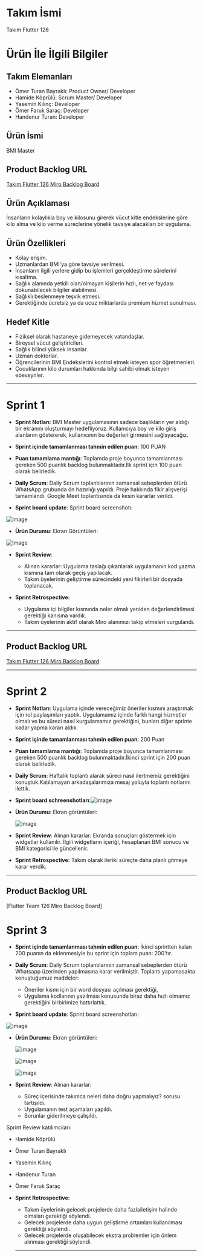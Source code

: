 # **Takım İsmi**

Takım Flutter 126

# Ürün İle İlgili Bilgiler

## Takım Elemanları
- Ömer Turan Bayraklı: Product Owner/ Developer
- Hamide Köprülü: Scrum Master/ Developer
- Yasemin Kılınç: Developer
- Ömer Faruk Saraç: Developer
- Handenur Turan: Developer
  
## Ürün İsmi

BMI Master

## Product Backlog URL

[Takım Flutter 126 Miro Backlog Board](https://miro.com/welcomeonboard/SU9mMjZyTWFjVUlMOTN4NThLNjFha2RSUFkzUGFkZ3hhamE1cXNhYUxldFRKcUw2YnZGYmhCNllxbTlncnFqMHwzNDU4NzY0NTU3Mzc1OTk1ODk0fDI=?share_link_id=82007892487)


## Ürün Açıklaması

İnsanların kolaylıkla boy ve kilosunu girerek vücut kitle endekslerine göre kilo alma ve kilo verme süreçlerine yönelik tavsiye alacakları bir uygulama.

## Ürün Özellikleri

- Kolay erişim.
- Uzmanlardan BMI'ya göre tavsiye verilmesi.
- İnsanların ilgili yerlere gidip bu işlemleri gerçekleştirme sürelerini kısaltma.
- Sağlık alanında yetkili olan/olmayan kişilerin hızlı, net ve faydası dokunabilecek bilgiler alabilmesi.
- Sağlıklı beslenmeye teşvik etmesi.
- Gerektiğinde ücretsiz ya da ucuz miktarlarda premium hizmet sunulması.
  
  
  

## Hedef Kitle

- Fiziksel olarak hastaneye gidemeyecek vatandaşlar.
- Bireysel vücut geliştiricileri.
- Sağlık bilinci yüksek insanlar.
- Uzman doktorlar.
- Öğrencilerinin BMI Endekslerini kontrol etmek isteyen spor öğretmenleri.
- Çocuklarının kilo durumları hakkında bilgi sahibi olmak isteyen ebeveynler.





---

# Sprint 1

- **Sprint Notları**: BMI Master uygulamasının sadece başlıkların yer aldığı bir ekranını oluşturmayı hedefliyoruz. Kullanıcıya boy ve kilo giriş alanlarını göstererek, kullanıcının bu değerleri girmesini sağlayacağız.

- **Sprint içinde tamamlanması tahmin edilen puan**: 100 PUAN


- **Puan tamamlama mantığı**: Toplamda proje boyunca tamamlanması gereken 500 puanlık backlog bulunmaktadır.İlk sprint için 100 puan olarak belirledik.
 

 - **Daily Scrum**: Daily Scrum toplantılarının zamansal sebeplerden ötürü WhatsApp grubunda ön hazırlığı yapıldı. Proje hakkında fikir alışverişi tamamlandı. Google Meet toplantısında da kesin kararlar verildi.

  - **Sprint board update**: Sprint board screenshotı:
    
![image](https://github.com/hamidekkopruLu/OUA-F126/assets/136333627/b222bf96-322d-4be2-895a-0ce965f84ba4)

- **Ürün Durumu**:  Ekran Görüntüleri:
  
![image](https://github.com/hamidekkopruLu/OUA-F126/assets/114291299/0915b9c2-e5a6-4e30-9650-038939a62783)

 
- **Sprint Review**:
  -  Alınan kararlar: Uygulama taslağı çıkarılarak uygulamanın kod yazma kısmına tam olarak geçiş yapılacak.
  -  Takım üyelerinin geliştirme sürecindeki yeni fikirleri bir dosyada toplanacak.

 - **Sprint Retrospective:**
 
   - Uygulama içi bilgiler kısmında neler olmalı yeniden değerlendirilmesi gerektiği kanısına vardık.
   - Takım üyelerinin aktif olarak Miro alanımızı takip etmeleri vurgulandı.
     

  

---

## Product Backlog URL

[Takım Flutter 126 Miro Backlog Board](https://miro.com/welcomeonboard/SU9mMjZyTWFjVUlMOTN4NThLNjFha2RSUFkzUGFkZ3hhamE1cXNhYUxldFRKcUw2YnZGYmhCNllxbTlncnFqMHwzNDU4NzY0NTU3Mzc1OTk1ODk0fDI=?share_link_id=82007892487)

---

# Sprint 2

- **Sprint Notları**: Uygulama içinde vereceğimiz öneriler kısmını araştırmak için rol paylaşımları yaptık. Uygulamamız içinde farklı hangi hizmetler olmalı ve  bu süreci nasıl kurgulamamız gerektiğini, bunları diğer sprinte kadar yapma kararı aldık.

- **Sprint içinde tamamlanması tahmin edilen puan**: 200 Puan

- **Puan tamamlama mantığı**: Toplamda proje boyunca tamamlanması gereken 500 puanlık backlog bulunmaktadır.İkinci sprint için 200 puan olarak belirledik.

- **Daily Scrum**: Haftalık toplantı alarak süreci nasıl ilertmemiz gerektiğini konuştuk.Katılamayan arkadaşalarımıza mesaj yoluyla toplantı notlarını ilettik.

- **Sprint board schreenshotları**:![image](https://github.com/hamidekkopruLu/OUA-F126/assets/136333627/0d4fa3ff-da3c-4bb4-9eb8-7f405bad10ca)


- **Ürün Durumu**: Ekran görüntüleri:

  ![image](https://github.com/hamidekkopruLu/OUA-F126/assets/114291299/330a13b9-8205-4c27-83c8-95ef4f5dc95d)



 - **Sprint Review**:
Alınan kararlar: Ekranda sonuçları göstermek için widgetlar kullanılır. İlgili widgetların içeriği, hesaplanan BMI sonucu ve BMI kategorisi ile güncellenir. 

- **Sprint Retrospective:**
Takım olarak ileriki süreçte daha planlı gitmeye karar verdik.


---

## Product Backlog URL

[Flutter Team 126 Miro Backlog Board]

# Sprint 3

- **Sprint içinde tamamlanması tahmin edilen puan**: İkinci sprintten kalan 200 puanın da eklenmesiyle bu sprint için toplam puan: 200'tır.


- **Daily Scrum**: Daily Scrum toplantılarının zamansal sebeplerden ötürü Whatsapp üzerinden yapılmasına karar verilmiştir. Toplantı yapamasakta konuştuğumuz maddeler:
  - Öneriler kısmı için bir word dosyası açılması gerektiği,
  - Uygulama kodlarının yazılması konusunda biraz daha hızlı olmamız gerektiğini birbirimize hattırlattık.
  

- **Sprint board update**: Sprint board screenshotları:

![image](https://github.com/hamidekkopruLu/OUA-F126/assets/136333627/5b118e16-f392-4a40-804f-45b79fa84d61)




- **Ürün Durumu**: Ekran görüntüleri:

  ![image](https://github.com/hamidekkopruLu/OUA-F126/assets/114291299/b6424e08-738b-4d35-9836-66b46c68d824)

  ![image](https://github.com/hamidekkopruLu/OUA-F126/assets/114291299/3800182d-ecef-4ffa-a761-80896b34a15b)

  ![image](https://github.com/hamidekkopruLu/OUA-F126/assets/114291299/c851ce07-5480-4746-8c89-eba798d4323b)




  
- **Sprint Review**:
Alınan kararlar:
  - Süreç içerisinde takımca neleri daha doğru yapmalıyız? sorusu tartışıldı.
  - Uygulamanın test aşamaları yapıldı.
  - Sorunlar giderilmeye çalışıldı.
 

Sprint Review katılımcıları: 
  - Hamide Köprülü
  - Ömer Turan Bayraklı
  - Yasemin Kılınç
  - Handenur Turan
  - Ömer Faruk Saraç

- **Sprint Retrospective:**

  - Takım üyelerinin gelecek projelerde daha fazlailetişim halinde olmaları gerektiği söylendi.
  - Gelecek projelerde daha uygun geliştirme ortamları kullanılması gerektiği söylendi.
  - Gelecek projelerde oluşabilecek ekstra problemler için önlem alınması gerektiği söylendi.

  ---
 
